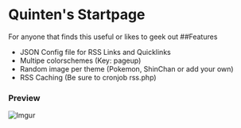 # Quinten's Startpage
For anyone that finds this useful or likes to geek out
##Features
- JSON Config file for RSS Links and Quicklinks
- Multipe colorschemes (Key: pageup)
- Random image per theme (Pokemon, ShinChan or add your own)
- RSS Caching (Be sure to cronjob rss.php)

### Preview
![Imgur](https://i.imgur.com/tGBpxG1.png)